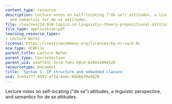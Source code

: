 ```yaml
---
content_type: resource
description: Lecture notes on self-locating ("de se") attitudes, a linguistic perspective,
  and semantics for de se attitudes.
file: /courses/24-910-topics-in-linguistic-theory-propositional-attitudes-spring-2009/2ce9a77f0592ef3a4a4c60dbb39e5020_MIT24_910s09_lec06.pdf
file_type: application/pdf
learning_resource_types:
- Lecture Notes
license: https://creativecommons.org/licenses/by-nc-sa/4.0/
ocw_type: OCWFile
parent_title: Lecture Notes
parent_type: CourseSection
parent_uid: e3aff43c-3ccd-fa61-68cd-8a901e094528
resourcetype: Document
title: 'Syntax 1: CP structure and embedded clauses'
uid: 2ce9a77f-0592-ef3a-4a4c-60dbb39e5020
---
```

Lecture notes on self-locating ("de se") attitudes, a linguistic perspective, and semantics for de se attitudes.